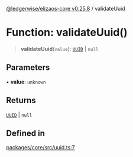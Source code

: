 [@ledgerwise/elizaos-core v0.25.8](../index.md) / validateUuid

# Function: validateUuid()

> **validateUuid**(`value`): [`UUID`](../type-aliases/UUID.md) \| `null`

## Parameters

• **value**: `unknown`

## Returns

[`UUID`](../type-aliases/UUID.md) \| `null`

## Defined in

[packages/core/src/uuid.ts:7](https://github.com/elizaOS/eliza/blob/main/packages/core/src/uuid.ts#L7)
